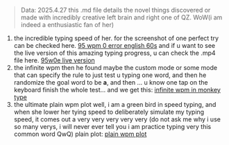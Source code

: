 > Data: 2025.4.27
> this .md file details the novel things discovered or made with incredibly creative left brain and right one of QZ. WoW(i am indeed a enthusiastic fan of her)


1. the incredible typing speed of her.
for the screenshot of one perfect try can be checked here. [95 wpm 0 error english 60s](../images/2025-4-28-typing/97wpm-0error.png)
and if u want to see the live version of this amazing typing progress, u can check the .mp4 file here. [95w0e live version](../images/2025-4-28-typing/97w0e-live.mp4)
2. the infinite wpm 
then he found maybe the custom mode or some mode that can specify the rule to just test u typing one word, and then he randomize the goal word to be **a**, and then ... u know one tap on the keyboard finish the whole test... and we get this: [infinite wpm in monkey type](../images/2025-4-28-typing/infinite.png)
3. the ultimate plain wpm plot
well, i am a green bird in speed typing, and when she lower her tying speed to deliberately simulate my typing speed, it comes out a very very very very very (do not ask me why i use so many verys, i will never ever tell you i am practice typing very this common word QwQ) plain plot: [plain wpm plot](../images/2025-4-28-typing/super-plain.png)
